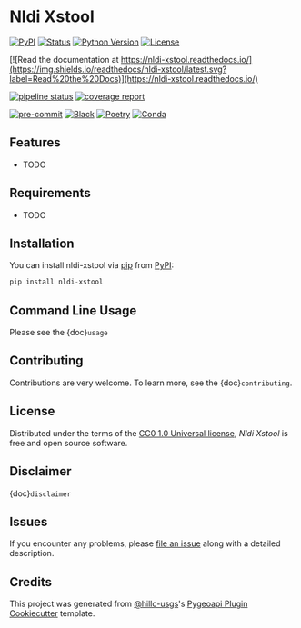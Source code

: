 # Nldi Xstool

[![PyPI](https://img.shields.io/pypi/v/nldi-xstool.svg)](https://pypi.org/project/nldi-xstool/)
[![Status](https://img.shields.io/pypi/status/nldi-xstool.svg)](https://pypi.org/project/nldi-xstool/)
[![Python Version](https://img.shields.io/pypi/pyversions/nldi-xstool)](https://pypi.org/project/nldi-xstool)
[![License](https://img.shields.io/pypi/l/nldi-xstool)](https://creativecommons.org/publicdomain/zero/1.0/legalcode)

[![Read the documentation at https://nldi-xstool.readthedocs.io/](https://img.shields.io/readthedocs/nldi-xstool/latest.svg?label=Read%20the%20Docs)](https://nldi-xstool.readthedocs.io/)

[![pipeline status](https://code.usgs.gov/wma/nhgf/toolsteam/nldi-xstool/badges/main/pipeline.svg)](https://code.usgs.gov/wma/nhgf/toolsteam/nldi-xstool/-/commits/main)
[![coverage report](https://code.usgs.gov/wma/nhgf/toolsteam/nldi-xstool/badges/main/coverage.svg)](https://code.usgs.gov/wma/nhgf/toolsteam/nldi-xstool/-/commits/main)

[![pre-commit](https://img.shields.io/badge/pre--commit-enabled-brightgreen?logo=pre-commit&logoColor=white)](https://github.com/pre-commit/pre-commit)
[![Black](https://img.shields.io/badge/code%20style-black-000000.svg)](https://github.com/psf/black)
[![Poetry](https://img.shields.io/badge/poetry-enabled-blue)](https://python-poetry.org/)
[![Conda](https://img.shields.io/badge/conda-enabled-green)](https://anaconda.org/)

## Features

- TODO

## Requirements

- TODO

## Installation

You can install nldi-xstool via
[pip](https://pip.pypa.io/) from [PyPI](https://pypi.org/):

```python
pip install nldi-xstool
```

## Command Line Usage

Please see the {doc}`usage`

## Contributing

Contributions are very welcome.
To learn more, see the {doc}`contributing`.

## License

Distributed under the terms of the [CC0 1.0 Universal license](https://creativecommons.org/publicdomain/zero/1.0/legalcode),
_Nldi Xstool_ is free and open source software.

## Disclaimer

{doc}`disclaimer`

## Issues

If you encounter any problems,
please [file an issue](https://code.usgs.gov/wma/nhgf/toolsteam/nldi-xstool/-/issues) along with a detailed description.

## Credits

This project was generated from
[@hillc-usgs](https://github.com/hillc-usgs)'s [Pygeoapi Plugin
Cookiecutter](https://code.usgs.gov/wma/nhgf/pygeoapi-plugin-cookiecutter)
template.

